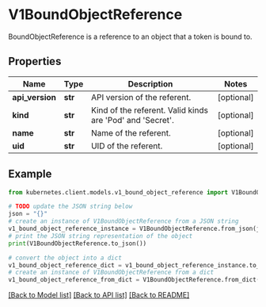 # V1BoundObjectReference

BoundObjectReference is a reference to an object that a token is bound to.

## Properties

Name | Type | Description | Notes
------------ | ------------- | ------------- | -------------
**api_version** | **str** | API version of the referent. | [optional] 
**kind** | **str** | Kind of the referent. Valid kinds are &#39;Pod&#39; and &#39;Secret&#39;. | [optional] 
**name** | **str** | Name of the referent. | [optional] 
**uid** | **str** | UID of the referent. | [optional] 

## Example

```python
from kubernetes.client.models.v1_bound_object_reference import V1BoundObjectReference

# TODO update the JSON string below
json = "{}"
# create an instance of V1BoundObjectReference from a JSON string
v1_bound_object_reference_instance = V1BoundObjectReference.from_json(json)
# print the JSON string representation of the object
print(V1BoundObjectReference.to_json())

# convert the object into a dict
v1_bound_object_reference_dict = v1_bound_object_reference_instance.to_dict()
# create an instance of V1BoundObjectReference from a dict
v1_bound_object_reference_from_dict = V1BoundObjectReference.from_dict(v1_bound_object_reference_dict)
```
[[Back to Model list]](../README.md#documentation-for-models) [[Back to API list]](../README.md#documentation-for-api-endpoints) [[Back to README]](../README.md)


